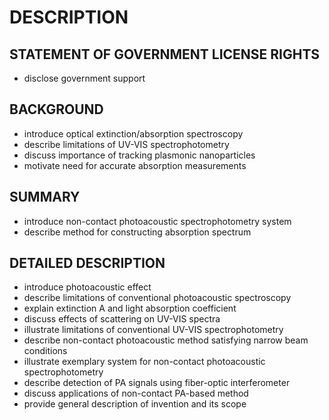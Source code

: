 # DESCRIPTION

## STATEMENT OF GOVERNMENT LICENSE RIGHTS

- disclose government support

## BACKGROUND

- introduce optical extinction/absorption spectroscopy
- describe limitations of UV-VIS spectrophotometry
- discuss importance of tracking plasmonic nanoparticles
- motivate need for accurate absorption measurements

## SUMMARY

- introduce non-contact photoacoustic spectrophotometry system
- describe method for constructing absorption spectrum

## DETAILED DESCRIPTION

- introduce photoacoustic effect
- describe limitations of conventional photoacoustic spectroscopy
- explain extinction A and light absorption coefficient
- discuss effects of scattering on UV-VIS spectra
- illustrate limitations of conventional UV-VIS spectrophotometry
- describe non-contact photoacoustic method satisfying narrow beam conditions
- illustrate exemplary system for non-contact photoacoustic spectrophotometry
- describe detection of PA signals using fiber-optic interferometer
- discuss applications of non-contact PA-based method
- provide general description of invention and its scope

